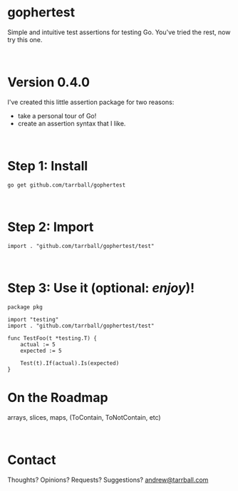 # gophertest
Simple and intuitive test assertions for testing Go. You've tried the rest, now try this one.

<br />

# Version 0.4.0
I've created this little assertion package for two reasons:
  * take a personal tour of Go!
  * create an assertion syntax that I like.

<br />

# Step 1: Install
`go get github.com/tarrball/gophertest`

<br />

# Step 2: Import
`import . "github.com/tarrball/gophertest/test"`

<br />

# Step 3: Use it (optional: _enjoy_)!
 
    package pkg

    import "testing"
    import . "github.com/tarrball/gophertest/test"

    func TestFoo(t *testing.T) {
        actual := 5
        expected := 5
        
        Test(t).If(actual).Is(expected)
    }


# On the Roadmap
arrays, slices, maps, (ToContain, ToNotContain, etc)

<br />

# Contact
Thoughts? Opinions? Requests? Suggestions?
<andrew@tarrball.com>
